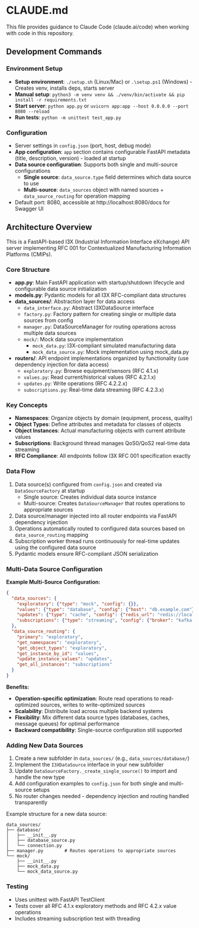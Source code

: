 # CLAUDE.md

This file provides guidance to Claude Code (claude.ai/code) when working with code in this repository.

## Development Commands

### Environment Setup
- **Setup environment**: `./setup.sh` (Linux/Mac) or `.\setup.ps1` (Windows) - Creates venv, installs deps, starts server
- **Manual setup**: `python3 -m venv venv && ./venv/bin/activate && pip install -r requirements.txt`
- **Start server**: `python app.py` or `uvicorn app:app --host 0.0.0.0 --port 8080 --reload`
- **Run tests**: `python -m unittest test_app.py`

### Configuration
- Server settings in `config.json` (port, host, debug mode)
- **App configuration**: `app` section contains configurable FastAPI metadata (title, description, version) - loaded at startup
- **Data source configuration**: Supports both single and multi-source configurations
  - **Single source**: `data_source.type` field determines which data source to use
  - **Multi-source**: `data_sources` object with named sources + `data_source_routing` for operation mapping
- Default port: 8080, accessible at http://localhost:8080/docs for Swagger UI

## Architecture Overview

This is a FastAPI-based I3X (Industrial Information Interface eXchange) API server implementing RFC 001 for Contextualized Manufacturing Information Platforms (CMIPs).

### Core Structure
- **app.py**: Main FastAPI application with startup/shutdown lifecycle and configurable data source initialization
- **models.py**: Pydantic models for all I3X RFC-compliant data structures
- **data_sources/**: Abstraction layer for data access
  - `data_interface.py`: Abstract I3XDataSource interface
  - `factory.py`: Factory pattern for creating single or multiple data sources from config
  - `manager.py`: DataSourceManager for routing operations across multiple data sources
  - `mock/`: Mock data source implementation
    - `mock_data.py`: I3X-compliant simulated manufacturing data
    - `mock_data_source.py`: Mock implementation using mock_data.py
- **routers/**: API endpoint implementations organized by functionality (use dependency injection for data access)
  - `exploratory.py`: Browse equipment/sensors (RFC 4.1.x)
  - `values.py`: Read current/historical values (RFC 4.2.1.x)  
  - `updates.py`: Write operations (RFC 4.2.2.x)
  - `subscriptions.py`: Real-time data streaming (RFC 4.2.3.x)

### Key Concepts
- **Namespaces**: Organize objects by domain (equipment, process, quality)
- **Object Types**: Define attributes and metadata for classes of objects
- **Object Instances**: Actual manufacturing objects with current attribute values
- **Subscriptions**: Background thread manages QoS0/QoS2 real-time data streaming
- **RFC Compliance**: All endpoints follow I3X RFC 001 specification exactly

### Data Flow
1. Data source(s) configured from `config.json` and created via `DataSourceFactory` at startup
   - Single source: Creates individual data source instance
   - Multi-source: Creates `DataSourceManager` that routes operations to appropriate sources
2. Data source/manager injected into all router endpoints via FastAPI dependency injection
3. Operations automatically routed to configured data sources based on `data_source_routing` mapping
4. Subscription worker thread runs continuously for real-time updates using the configured data source
5. Pydantic models ensure RFC-compliant JSON serialization

### Multi-Data Source Configuration

**Example Multi-Source Configuration:**
```json
{
  "data_sources": {
    "exploratory": {"type": "mock", "config": {}},
    "values": {"type": "database", "config": {"host": "db.example.com"}},
    "updates": {"type": "cache", "config": {"redis_url": "redis://localhost"}},
    "subscriptions": {"type": "streaming", "config": {"broker": "kafka://localhost"}}
  },
  "data_source_routing": {
    "primary": "exploratory",
    "get_namespaces": "exploratory",
    "get_object_types": "exploratory", 
    "get_instance_by_id": "values",
    "update_instance_values": "updates",
    "get_all_instances": "subscriptions"
  }
}
```

**Benefits:**
- **Operation-specific optimization**: Route read operations to read-optimized sources, writes to write-optimized sources
- **Scalability**: Distribute load across multiple backend systems
- **Flexibility**: Mix different data source types (databases, caches, message queues) for optimal performance
- **Backward compatibility**: Single-source configuration still supported

### Adding New Data Sources
1. Create a new subfolder in `data_sources/` (e.g., `data_sources/database/`)
2. Implement the `I3XDataSource` interface in your new subfolder
3. Update `DataSourceFactory._create_single_source()` to import and handle the new type
4. Add configuration examples to `config.json` for both single and multi-source setups
5. No router changes needed - dependency injection and routing handled transparently

Example structure for a new data source:
```
data_sources/
├── database/
│   ├── __init__.py
│   ├── database_source.py
│   └── connection.py
├── manager.py        # Routes operations to appropriate sources
└── mock/
    ├── __init__.py
    ├── mock_data.py
    └── mock_data_source.py
```

### Testing
- Uses unittest with FastAPI TestClient
- Tests cover all RFC 4.1.x exploratory methods and RFC 4.2.x value operations
- Includes streaming subscription test with threading